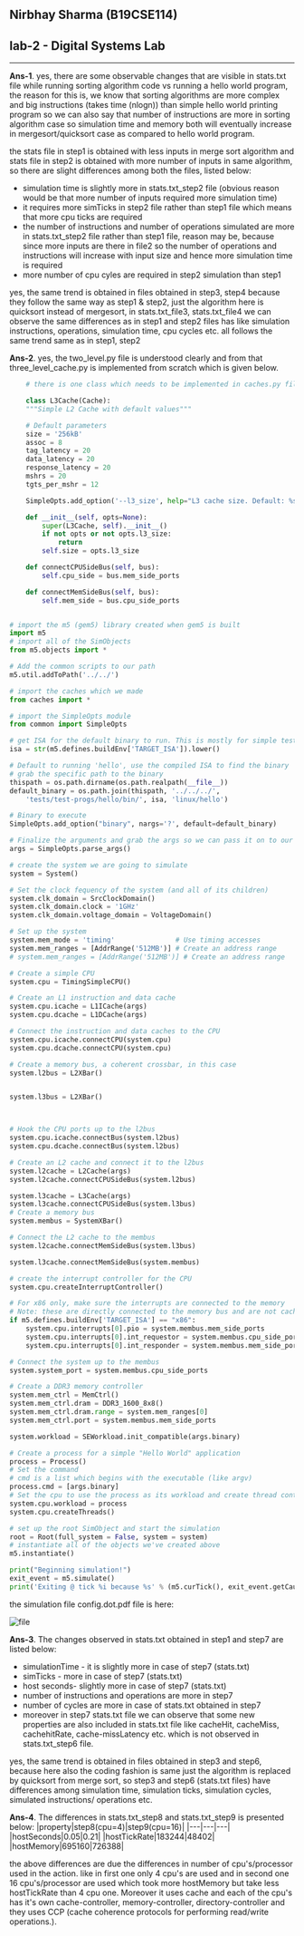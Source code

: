## Nirbhay Sharma (B19CSE114)
## lab-2 - Digital Systems Lab
---

**Ans-1**. yes, there are some observable changes that are visible in stats.txt file while running sorting algorithm code vs running a hello world program, the reason for this is, we know that sorting algorithms are more complex and big instructions (takes time (nlogn)) than simple hello world printing program so we can also say that number of instructions are more in sorting algorithm case so simulation time and memory both will eventually increase in mergesort/quicksort case as compared to hello world program.

the stats file in step1 is obtained with less inputs in merge sort algorithm and stats file in step2 is obtained with more number of inputs in same algorithm, so there are slight differences among both the files, listed below:
* simulation time is slightly more in stats.txt_step2 file (obvious reason would be that more number of inputs required more simulation time)
* it requires more simTicks in step2 file rather than step1 file which means that more cpu ticks are required 
* the number of instructions and number of operations simulated are more in stats.txt_step2 file rather than step1 file, reason may be, because since more inputs are there in file2 so the number of operations and instructions will increase with input size and hence more simulation time is required
* more number of cpu cyles are required in step2 simulation than step1

yes, the same trend is obtained in files obtained in step3, step4 because they follow the same way as step1 & step2, just the algorithm here is quicksort instead of mergesort, in stats.txt_file3, stats.txt_file4 we can observe the same differences as in step1 and step2 files has like simulation instructions, operations, simulation time, cpu cycles etc. all follows the same trend same as in step1, step2

**Ans-2**. 
yes, the two_level.py file is understood clearly and from that three_level_cache.py is implemented from scratch which is given below.
```python
    # there is one class which needs to be implemented in caches.py files given below

    class L3Cache(Cache):
    """Simple L2 Cache with default values"""

    # Default parameters
    size = '256kB'
    assoc = 8
    tag_latency = 20
    data_latency = 20
    response_latency = 20
    mshrs = 20
    tgts_per_mshr = 12

    SimpleOpts.add_option('--l3_size', help="L3 cache size. Default: %s" % size)

    def __init__(self, opts=None):
        super(L3Cache, self).__init__()
        if not opts or not opts.l3_size:
            return
        self.size = opts.l3_size

    def connectCPUSideBus(self, bus):
        self.cpu_side = bus.mem_side_ports

    def connectMemSideBus(self, bus):
        self.mem_side = bus.cpu_side_ports

```

```py

# import the m5 (gem5) library created when gem5 is built
import m5
# import all of the SimObjects
from m5.objects import *

# Add the common scripts to our path
m5.util.addToPath('../../')

# import the caches which we made
from caches import *

# import the SimpleOpts module
from common import SimpleOpts

# get ISA for the default binary to run. This is mostly for simple testing
isa = str(m5.defines.buildEnv['TARGET_ISA']).lower()

# Default to running 'hello', use the compiled ISA to find the binary
# grab the specific path to the binary
thispath = os.path.dirname(os.path.realpath(__file__))
default_binary = os.path.join(thispath, '../../../',
    'tests/test-progs/hello/bin/', isa, 'linux/hello')

# Binary to execute
SimpleOpts.add_option("binary", nargs='?', default=default_binary)

# Finalize the arguments and grab the args so we can pass it on to our objects
args = SimpleOpts.parse_args()

# create the system we are going to simulate
system = System()

# Set the clock fequency of the system (and all of its children)
system.clk_domain = SrcClockDomain()
system.clk_domain.clock = '1GHz'
system.clk_domain.voltage_domain = VoltageDomain()

# Set up the system
system.mem_mode = 'timing'               # Use timing accesses
system.mem_ranges = [AddrRange('512MB')] # Create an address range
# system.mem_ranges = [AddrRange('512MB')] # Create an address range

# Create a simple CPU
system.cpu = TimingSimpleCPU()

# Create an L1 instruction and data cache
system.cpu.icache = L1ICache(args)
system.cpu.dcache = L1DCache(args)

# Connect the instruction and data caches to the CPU
system.cpu.icache.connectCPU(system.cpu)
system.cpu.dcache.connectCPU(system.cpu)

# Create a memory bus, a coherent crossbar, in this case
system.l2bus = L2XBar()


system.l3bus = L2XBar()



# Hook the CPU ports up to the l2bus
system.cpu.icache.connectBus(system.l2bus)
system.cpu.dcache.connectBus(system.l2bus)

# Create an L2 cache and connect it to the l2bus
system.l2cache = L2Cache(args)
system.l2cache.connectCPUSideBus(system.l2bus)

system.l3cache = L3Cache(args)
system.l3cache.connectCPUSideBus(system.l3bus)
# Create a memory bus
system.membus = SystemXBar()

# Connect the L2 cache to the membus
system.l2cache.connectMemSideBus(system.l3bus)

system.l3cache.connectMemSideBus(system.membus)

# create the interrupt controller for the CPU
system.cpu.createInterruptController()

# For x86 only, make sure the interrupts are connected to the memory
# Note: these are directly connected to the memory bus and are not cached
if m5.defines.buildEnv['TARGET_ISA'] == "x86":
    system.cpu.interrupts[0].pio = system.membus.mem_side_ports
    system.cpu.interrupts[0].int_requestor = system.membus.cpu_side_ports
    system.cpu.interrupts[0].int_responder = system.membus.mem_side_ports

# Connect the system up to the membus
system.system_port = system.membus.cpu_side_ports

# Create a DDR3 memory controller
system.mem_ctrl = MemCtrl()
system.mem_ctrl.dram = DDR3_1600_8x8()
system.mem_ctrl.dram.range = system.mem_ranges[0]
system.mem_ctrl.port = system.membus.mem_side_ports

system.workload = SEWorkload.init_compatible(args.binary)

# Create a process for a simple "Hello World" application
process = Process()
# Set the command
# cmd is a list which begins with the executable (like argv)
process.cmd = [args.binary]
# Set the cpu to use the process as its workload and create thread contexts
system.cpu.workload = process
system.cpu.createThreads()

# set up the root SimObject and start the simulation
root = Root(full_system = False, system = system)
# instantiate all of the objects we've created above
m5.instantiate()

print("Beginning simulation!")
exit_event = m5.simulate()
print('Exiting @ tick %i because %s' % (m5.curTick(), exit_event.getCause()))

```

the simulation file config.dot.pdf file is here:

![file](https://github.com/nirbhay-design/markdown-images-pdf-repo/blob/master/simulation.PNG?raw=true)


**Ans-3**. The changes observed in stats.txt obtained in step1 and step7 are listed below:
* simulationTime - it is slightly more in case of step7 (stats.txt) 
* simTicks - more in case of step7 (stats.txt)
* host seconds- slightly more in case of step7 (stats.txt)
* number of instructions and operations are more in step7
* number of cycles are more in case of stats.txt obtained in step7
* moreover in step7 stats.txt file we can observe that some new properties are also included in stats.txt file like cacheHit, cacheMiss, cachehitRate, cache-missLatency etc. which is not observed in stats.txt_step6 file.

yes, the same trend is obtained in files obtained in step3 and step6, because here also the coding fashion is same just the algorithm is replaced by quicksort from merge sort, so step3 and step6 (stats.txt files) have differences among simulation time, simulation ticks, simulation cycles, simulated instructions/ operations etc.

**Ans-4**. The differences in stats.txt_step8 and stats.txt_step9 is presented below:
|property|step8(cpu=4)|step9(cpu=16)|
|---|---|---|
|hostSeconds|0.05|0.21|
|hostTickRate|183244|48402|
|hostMemory|695160|726388|

the above differences are due the differences in number of cpu's/processor used in the action. like in first one only 4 cpu's are used and in second one 16 cpu's/processor are used which took more hostMemory but take less hostTickRate than 4 cpu one. Moreover it uses cache and each of the cpu's has it's own cache-controller, memory-controller, directory-controller and they uses CCP (cache coherence protocols for performing read/write operations.).